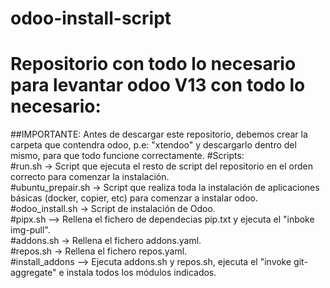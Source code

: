 # odoo-install-script  
# Repositorio con todo lo necesario para levantar odoo V13 con todo lo necesario:  
##IMPORTANTE: Antes de descargar este repositorio, debemos crear la carpeta que contendra odoo, p.e: "xtendoo" y descargarlo dentro del mismo, para que todo funcione correctamente.
#Scripts:  
#run.sh -> Script que ejecuta el resto de script del repositorio en el orden correcto para comenzar la instalación.  
#ubuntu_prepair.sh -> Script que realiza toda la instalación de aplicaciones básicas (docker, copier, etc) para comenzar a instalar odoo.  
#odoo_install.sh -> Script de instalación de Odoo.  
#pipx.sh --> Rellena el fichero de dependecias pip.txt y ejecuta el "inboke img-pull".  
#addons.sh -> Rellena el fichero addons.yaml.  
#repos.sh -> Rellena el fichero repos.yaml.  
#install_addons --> Ejecuta addons.sh y repos.sh, ejecuta el "invoke git-aggregate" e instala todos los módulos indicados. 

